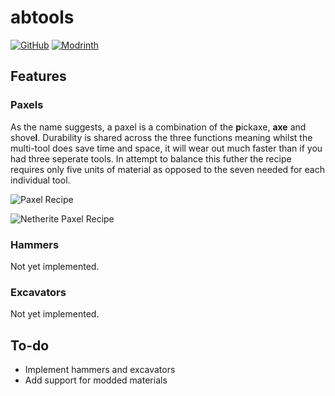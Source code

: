 # abtools
[![GitHub](https://img.shields.io/github/downloads/archiebaldry/abtools/total?label=GitHub&style=plastic)](https://github.com/archiebaldry/abtools)
[![Modrinth](https://img.shields.io/modrinth/dt/abtools?label=Modrinth&style=plastic)](https://modrinth.com/mod/abtools)
## Features
### Paxels
As the name suggests, a paxel is a combination of the **p**ickaxe, **axe** and shove**l**. Durability is shared across the three functions meaning whilst the multi-tool does save time and space, it will wear out much faster than if you had three seperate tools. In attempt to balance this futher the recipe requires only five units of material as opposed to the seven needed for each individual tool.

![Paxel Recipe](https://i.imgur.com/4i9AkSB.gif)

![Netherite Paxel Recipe](https://i.imgur.com/ERwf95z.png)
### Hammers
Not yet implemented.
### Excavators
Not yet implemented.
## To-do
- Implement hammers and excavators
- Add support for modded materials

